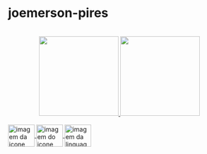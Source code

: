 # joemerson-pires

<div align="center" style="display: inline_block"><br>
  <a href="https://github.com/joemersonpires">
  <img height="180em" src="https://github-readme-stats.vercel.app/api?username=joemersonpires&show_icons=true&theme=dracula&include_all_commits=true&count_private=true"/>
  <img height="180em" src="https://github-readme-stats.vercel.app/api/top-langs/?username=joemersonpires&layout=compact&langs_count=7&theme=dracula"/>
</div>
 <div style="display: inline_block"><br>
<img align="center" height="50" width="60" src="https://comofazerumsite.com/imagens/HTML5.png" alt="imagem da icone html5">
<img align="center" height="50" width="60" src="https://cdn.iconscout.com/icon/free/png-256/css3-2038878-1720091.png" alt="imagem do icone css">
<img align="center" height="50" width="60" src="https://cdn.iconscout.com/icon/free/png-256/javascript-2038874-1720087.png" alt="imagem da linguagem em JavaScript">
</div>
